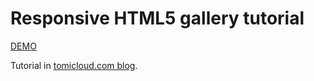 
Responsive HTML5 gallery tutorial
=================================

[DEMO](http://tomimick.github.io/responsive-image-gallery)

Tutorial in [tomicloud.com blog](http://tomicloud.com/2014/01/responsive-gallery).

